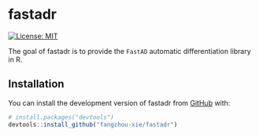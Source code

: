 
<!-- README.md is generated from README.Rmd. Please edit that file -->

# fastadr

<!-- badges: start -->

[![License:
MIT](https://img.shields.io/badge/License-MIT-yellow.svg)](https://opensource.org/licenses/MIT)
<!-- badges: end -->

The goal of fastadr is to provide the `FastAD` automatic differentiation
library in R.

## Installation

You can install the development version of fastadr from
[GitHub](https://github.com/) with:

``` r
# install.packages("devtools")
devtools::install_github("fangzhou-xie/fastadr")
```
